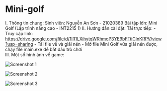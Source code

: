 # Mini-golf
I. Thông tin chung:
  Sinh viên: Nguyễn An Sơn - 21020389
  Bài tập lớn: Mini Golf (Lập trình nâng cao - INT2215 1)
II. Hướng dẫn cài đặt:
   Tải trực tiếp:
    - Truy cập link: https://drive.google.com/file/d/1IR1LXihytqWRhmoP3YE9bFTtiCInKRPV/view?usp=sharing
	  - Tải file về và giải nén 
	  - Mở file Mini Golf vừa giải nén được, chạy file main.exe để bắt đầu trò chơi  
III. Một số hình ảnh về game:


![Screenshot 1](https://user-images.githubusercontent.com/100185945/170053499-deaf02b1-0103-4656-b900-dc6e4a2a760a.png)



![Screenshot 2](https://user-images.githubusercontent.com/100185945/170053534-748ece12-dd55-43bf-ae5b-ef62c9810235.png)



![Screenshot 3](https://user-images.githubusercontent.com/100185945/170053560-376ee1be-a262-4cf8-9eb5-a447b79f21b2.png)
    
      

  

